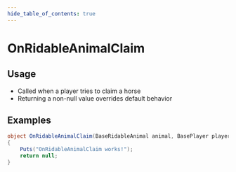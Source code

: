 ```yaml
---
hide_table_of_contents: true
---
```


# OnRidableAnimalClaim

## Usage

* Called when a player tries to claim a horse
* Returning a non-null value overrides default behavior

## Examples

```csharp title=""
object OnRidableAnimalClaim(BaseRidableAnimal animal, BasePlayer player)
{
    Puts("OnRidableAnimalClaim works!");
    return null;
}
```
